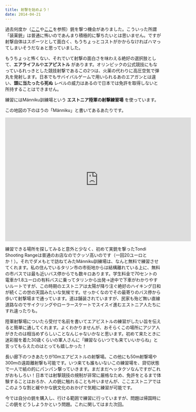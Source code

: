 ```yaml
---
title: 射撃を始めよう！
date: 2014-04-21
---
```


過去何度か（[ここ](/post/76769926024)や[ここ](/post/78110955101)を参照）銃を撃つ機会がありました。こういった所謂「装薬銃」は普通に怖いのであんまり積極的に撃ちたいとは思いません。ですが射撃自体はスポーツとして面白く、もうちょっとコストがかからなければハマってしまいそうだなぁと思っていました。

もうちょっと怖くない、それでいて射撃の面白さを味わえる絶好の選択肢として、**エアライフル**や**エアピストル** があります。オリンピックの公式競技にもなっているれっきとした競技射撃であるこの2つは、火薬の代わりに高圧空気で弾丸を発射します。日本でもサバイバルゲームで用いられるあのエアガンとは違い、**頭に当たったら死ぬ** レベルの威力はあるので日本では免許を取得しないと所持することはできません。

練習にはMänniku訓練場という **エストニア陸軍の射撃練習場** を使っています。

この地図の下のほうの「Männiku」と書いてあるあたりです。

<iframe width="600" height="400" frameborder="0" src="http://www.bing.com/maps/embed/viewer.aspx?v=3&cp=59.392999~24.728775&lvl=11&w=600&h=400&sty=r&typ=d&pp=&ps=&dir=0&mkt=en-us&src=SHELL&form=BMEMJS"></iframe>

練習できる場所を探してみると意外と少なく、初めて実銃を撃ったTondi Shooting Rangeは普通のお店なのでクッソ高いのです（一回20ユーロとか！）。それでダメもとで訪ねてみたMänniku訓練場は、なんと無料で練習させてくれます。私の住んでいるタリン市の市街地からは結構離れている上に、無料の市バスでは最も近いバス停からでも数キロあります。学生料金で70セントの電車か1.8ユーロの有料バスに乗ってタリンから出発→途中で下車がわかりやすいルートですが、この時期のエストニアは太陽が降り注ぐ絶好のハイキング日和が続くこの世の天国みたいな気候です。せっかくなのでその最寄りのバス停から歩いて射撃場まで通っています。道は舗装されていますが、民家も殆ど無い直線道路なのでサイクリングやローラースケートでスイスイ進むエストニア人たちにすれ違ったりも。

陸軍射撃場についたら受付で名前を書いてエアピストルの練習がしたい旨を伝えると簡単に通してくれます。よくわかりませんが、おそらくこの場所にアジア人がきたのは相当めずらしいことなんじゃないかなと思います。初めて来たときに迷彩服を着た30歳くらいの軍人さんに「練習ならいつでも来ていいからね」と言ってもらえたのはとっても嬉しかった！

長い廊下のつきあたりが10mエアピストルの射撃場。この他にも50m射撃場や300mの遠距離射撃も可能です。いつ来ても誰もいないこの練習場を、貸切状態で一人で紙の的にパンパン撃っていきます。まだまだヘッタクソなんですがこれがおもしろい！日本では射撃競技の規制が非常に厳格なため、免許をとるまで体験することはおろか、人の銃に触れることも叶いませんが、ここエストニアではこのような割と緩やかな銃文化のおかげで気軽に練習が可能です。

今では自分の銃を購入し、行ける範囲で練習に行っていますが、問題は帰国時にこの銃をどうしようかという問題。これに関してはまた次回。
